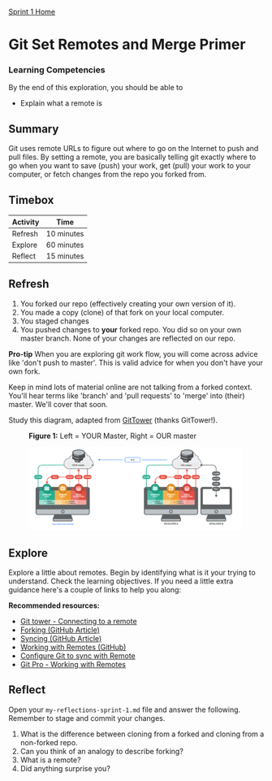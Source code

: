 [Sprint 1 Home](README.md) 

# Git Set Remotes and Merge Primer 

### Learning Competencies
By the end of this exploration, you should be able to 

- Explain what a remote is


## Summary
Git uses remote URLs to figure out where to go on the Internet to push and pull files. By setting a remote, you are basically telling git exactly where to go when you want to save (push) your work, get (pull) your work to your computer, or fetch changes from the repo you forked from.

## Timebox

Activity | Time|
------------|----------|
Refresh | 10 minutes
Explore | 60 minutes 
Reflect | 15 minutes |


## Refresh
1. You forked our repo (effectively creating your own version of it). 
2. You made a copy (clone) of that fork on your local computer.
3. You staged changes 
4. You pushed changes to __your__ forked repo. You did so on your own master branch. None of your changes are reflected on our repo. 

__Pro-tip__  When you are exploring git work flow, you will come across advice like 'don't push to master'. This is valid advice for when you don't have your own fork.

Keep in mind lots of material online are not talking from a forked context. You'll hear terms like 'branch' and 'pull requests' to 'merge' into (their) master. We'll cover that soon.  

Study this diagram, adapted from [GitTower](https://www.git-tower.com/learn/git/ebook/en/command-line/remote-repositories/introduction) (thanks GitTower!). 

<figure>
  <figcaption>
    <p><strong>Figure 1:</strong> Left = YOUR Master, Right = OUR master</p>
  </figcaption>
  <img src="../images/github_10_fork.png" alt="Fork GitHub Repo"><br>

</figure>

## Explore 
Explore a little about remotes. Begin by identifying what is it your trying to understand. Check the learning objectives. If you need a little extra guidance here's a couple of links to help you along: 

__Recommended resources:__ 
- [Git tower - Connecting to a remote](https://www.git-tower.com/learn/git/ebook/en/command-line/remote-repositories/connecting-remote-repositories#start)  
- [Forking (GitHub Article)](https://help.github.com/articles/fork-a-repo/)
- [Syncing (GitHub Article)](https://help.github.com/articles/syncing-a-fork/)  
- [Working with Remotes (GitHub)](https://help.github.com/categories/managing-remotes/)  
- [Configure Git to sync with Remote](https://help.github.com/articles/fork-a-repo/#step-3-configure-git-to-sync-your-fork-with-the-original-spoon-knife-repository)  
- [Git Pro - Working with Remotes](https://git-scm.com/book/en/v2/Git-Basics-Working-with-Remotes)  

## Reflect
Open your `my-reflections-sprint-1.md` file and answer the following. Remember to stage and commit your changes. 

1. What is the difference between cloning from a forked and cloning from a non-forked repo. 
2. Can you think of an analogy to describe forking?
3. What is a remote? 
4. Did anything surprise you?


